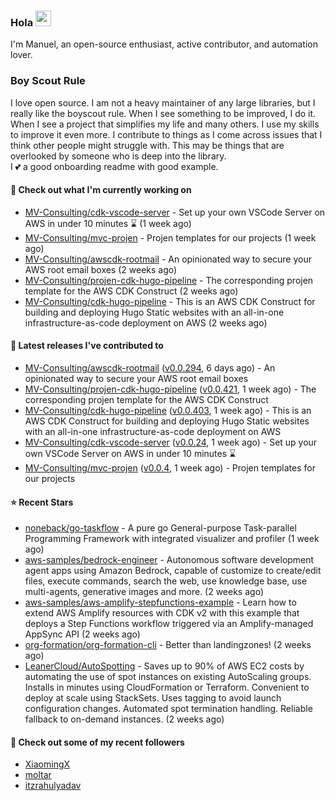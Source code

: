### Hola <img src="https://media.giphy.com/media/hvRJCLFzcasrR4ia7z/giphy.gif" width="25px">

I'm Manuel, an open-source enthusiast, active contributor, and automation lover.

### Boy Scout Rule

I love open source. I am not a heavy maintainer of any large libraries, but I really like the boyscout rule. 
When I see something to be improved, I do it. When I see a project
that simplifies my life and many others. I use my skills to improve it even more.
I contribute to things as I come across issues that I think other people might struggle with. 
This may be things that are overlooked by someone who is deep into the library.  
I 💕 a good onboarding readme with good example.



#### 👷 Check out what I'm currently working on

- [MV-Consulting/cdk-vscode-server](https://github.com/MV-Consulting/cdk-vscode-server) - Set up your own VSCode Server on AWS in under 10 minutes ⌛️ (1 week ago)
- [MV-Consulting/mvc-projen](https://github.com/MV-Consulting/mvc-projen) - Projen templates for our projects (1 week ago)
- [MV-Consulting/awscdk-rootmail](https://github.com/MV-Consulting/awscdk-rootmail) - An opinionated way to secure your AWS root email boxes (2 weeks ago)
- [MV-Consulting/projen-cdk-hugo-pipeline](https://github.com/MV-Consulting/projen-cdk-hugo-pipeline) - The corresponding projen template for the AWS CDK Construct (2 weeks ago)
- [MV-Consulting/cdk-hugo-pipeline](https://github.com/MV-Consulting/cdk-hugo-pipeline) - This is an AWS CDK Construct for building and deploying Hugo Static websites with an all-in-one infrastructure-as-code deployment on AWS (2 weeks ago)

#### 🔭 Latest releases I've contributed to

- [MV-Consulting/awscdk-rootmail](https://github.com/MV-Consulting/awscdk-rootmail) ([v0.0.294](https://github.com/MV-Consulting/awscdk-rootmail/releases/tag/v0.0.294), 6 days ago) - An opinionated way to secure your AWS root email boxes
- [MV-Consulting/projen-cdk-hugo-pipeline](https://github.com/MV-Consulting/projen-cdk-hugo-pipeline) ([v0.0.421](https://github.com/MV-Consulting/projen-cdk-hugo-pipeline/releases/tag/v0.0.421), 1 week ago) - The corresponding projen template for the AWS CDK Construct
- [MV-Consulting/cdk-hugo-pipeline](https://github.com/MV-Consulting/cdk-hugo-pipeline) ([v0.0.403](https://github.com/MV-Consulting/cdk-hugo-pipeline/releases/tag/v0.0.403), 1 week ago) - This is an AWS CDK Construct for building and deploying Hugo Static websites with an all-in-one infrastructure-as-code deployment on AWS
- [MV-Consulting/cdk-vscode-server](https://github.com/MV-Consulting/cdk-vscode-server) ([v0.0.24](https://github.com/MV-Consulting/cdk-vscode-server/releases/tag/v0.0.24), 1 week ago) - Set up your own VSCode Server on AWS in under 10 minutes ⌛️
- [MV-Consulting/mvc-projen](https://github.com/MV-Consulting/mvc-projen) ([v0.0.4](https://github.com/MV-Consulting/mvc-projen/releases/tag/v0.0.4), 1 week ago) - Projen templates for our projects

#### ⭐ Recent Stars

- [noneback/go-taskflow](https://github.com/noneback/go-taskflow) - A pure go General-purpose Task-parallel Programming Framework with integrated visualizer and profiler (1 week ago)
- [aws-samples/bedrock-engineer](https://github.com/aws-samples/bedrock-engineer) - Autonomous software development agent apps using Amazon Bedrock, capable of customize to create/edit files, execute commands, search the web, use knowledge base, use multi-agents, generative images and more. (2 weeks ago)
- [aws-samples/aws-amplify-stepfunctions-example](https://github.com/aws-samples/aws-amplify-stepfunctions-example) - Learn how to extend AWS Amplify resources with CDK v2 with this example that deploys a Step Functions workflow triggered via an Amplify-managed AppSync API (2 weeks ago)
- [org-formation/org-formation-cli](https://github.com/org-formation/org-formation-cli) - Better than landingzones! (2 weeks ago)
- [LeanerCloud/AutoSpotting](https://github.com/LeanerCloud/AutoSpotting) - Saves up to 90% of AWS EC2 costs by automating the use of spot instances on existing AutoScaling groups. Installs in minutes using CloudFormation or Terraform. Convenient to deploy at scale using StackSets. Uses tagging to avoid launch configuration changes. Automated spot termination handling. Reliable fallback to on-demand instances. (2 weeks ago)

#### 👯 Check out some of my recent followers

- [XiaomingX](https://github.com/XiaomingX)
- [moltar](https://github.com/moltar)
- [itzrahulyadav](https://github.com/itzrahulyadav)




